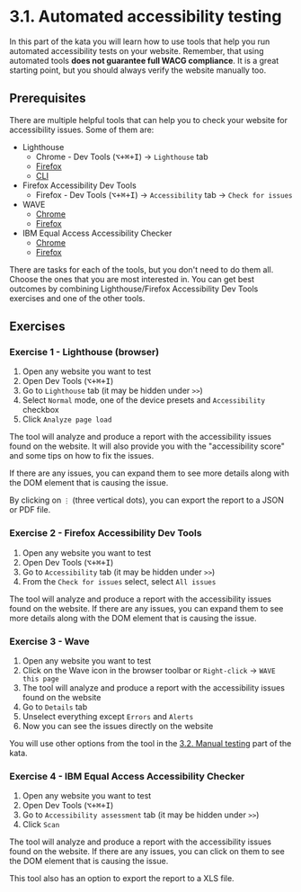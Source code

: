 # 3.1. Automated accessibility testing

In this part of the kata you will learn how to use tools that help you run automated accessibility tests on your website. Remember, that using automated tools **does not guarantee full WACG compliance**. It is a great starting point, but you should always verify the website manually too.

## Prerequisites

There are multiple helpful tools that can help you to check your website for accessibility issues. Some of them are:

- Lighthouse
  - Chrome - Dev Tools (<kbd>⌥+⌘+I</kbd>) -> `Lighthouse` tab
  - [Firefox](https://addons.mozilla.org/en-US/firefox/addon/google-lighthouse/)
  - [CLI](https://github.com/GoogleChrome/lighthouse?tab=readme-ov-file#using-the-node-cli)
- Firefox Accessibility Dev Tools
  - Firefox - Dev Tools (<kbd>⌥+⌘+I</kbd>) -> `Accessibility` tab -> `Check for issues`
- WAVE
  - [Chrome](https://chrome.google.com/webstore/detail/wave-evaluation-tool/jbbplnpkjmmeebjpijfedlgcdilocofh)
  - [Firefox](https://addons.mozilla.org/en-US/firefox/addon/wave-accessibility-tool/)
- IBM Equal Access Accessibility Checker
  - [Chrome](https://chrome.google.com/webstore/detail/ibm-equal-access-accessib/lkcagbfjnkomcinoddgooolagloogehp)
  - [Firefox](https://addons.mozilla.org/en-US/firefox/addon/accessibility-checker/)

There are tasks for each of the tools, but you don't need to do them all. Choose the ones that you are most interested in. You can get best outcomes by combining Lighthouse/Firefox Accessibility Dev Tools exercises and one of the other tools.

## Exercises

### Exercise 1 - Lighthouse (browser)

1. Open any website you want to test
2. Open Dev Tools (<kbd>⌥+⌘+I</kbd>)
3. Go to `Lighthouse` tab (it may be hidden under `>>`)
4. Select `Normal` mode, one of the device presets and `Accessibility` checkbox
5. Click `Analyze page load`

The tool will analyze and produce a report with the accessibility issues found on the website. It will also provide you with the "accessibility score" and some tips on how to fix the issues.

If there are any issues, you can expand them to see more details along with the DOM element that is causing the issue.

By clicking on `⋮` (three vertical dots), you can export the report to a JSON or PDF file.

### Exercise 2 - Firefox Accessibility Dev Tools

1. Open any website you want to test
2. Open Dev Tools (<kbd>⌥+⌘+I</kbd>)
3. Go to `Accessibility` tab (it may be hidden under `>>`)
4. From the `Check for issues` select, select `All issues`

The tool will analyze and produce a report with the accessibility issues found on the website. If there are any issues, you can expand them to see more details along with the DOM element that is causing the issue.

### Exercise 3 - Wave

1. Open any website you want to test
2. Click on the Wave icon in the browser toolbar or `Right-click` -> `WAVE this page`
3. The tool will analyze and produce a report with the accessibility issues found on the website
4. Go to `Details` tab
5. Unselect everything except `Errors` and `Alerts`
6. Now you can see the issues directly on the website

You will use other options from the tool in the [3.2. Manual testing](3.2-manual-testing.md) part of the kata.

### Exercise 4 - IBM Equal Access Accessibility Checker

1. Open any website you want to test
2. Open Dev Tools (<kbd>⌥+⌘+I</kbd>)
3. Go to `Accessibility assessment` tab (it may be hidden under `>>`)
4. Click `Scan`

The tool will analyze and produce a report with the accessibility issues found on the website. If there are any issues, you can click on them to see the DOM element that is causing the issue.

This tool also has an option to export the report to a XLS file.
